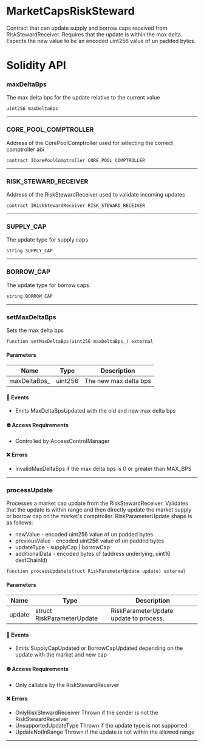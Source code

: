 # MarketCapsRiskSteward

Contract that can update supply and borrow caps received from RiskStewardReceiver. Requires that the update is within the max delta.
Expects the new value to be an encoded uint256 value of un padded bytes.

# Solidity API

### maxDeltaBps

The max delta bps for the update relative to the current value

```solidity
uint256 maxDeltaBps
```

- - -

### CORE_POOL_COMPTROLLER

Address of the CorePoolComptroller used for selecting the correct comptroller abi

```solidity
contract ICorePoolComptroller CORE_POOL_COMPTROLLER
```

- - -

### RISK_STEWARD_RECEIVER

Address of the RiskStewardReceiver used to validate incoming updates

```solidity
contract IRiskStewardReceiver RISK_STEWARD_RECEIVER
```

- - -

### SUPPLY_CAP

The update type for supply caps

```solidity
string SUPPLY_CAP
```

- - -

### BORROW_CAP

The update type for borrow caps

```solidity
string BORROW_CAP
```

- - -

### setMaxDeltaBps

Sets the max delta bps

```solidity
function setMaxDeltaBps(uint256 maxDeltaBps_) external
```

#### Parameters
| Name | Type | Description |
| ---- | ---- | ----------- |
| maxDeltaBps_ | uint256 | The new max delta bps |

#### 📅 Events
* Emits MaxDeltaBpsUpdated with the old and new max delta bps

#### ⛔️ Access Requirements
* Controlled by AccessControlManager

#### ❌ Errors
* InvalidMaxDeltaBps if the max delta bps is 0 or greater than MAX_BPS

- - -

### processUpdate

Processes a market cap update from the RiskStewardReceiver.
Validates that the update is within range and then directly update the market supply or borrow cap on the market's comptroller.
RiskParameterUpdate shape is as follows:
 * newValue - encoded uint256 value of un padded bytes
 * previousValue - encoded uint256 value of un padded bytes
 * updateType - supplyCap | borrowCap
 * additionalData - encoded bytes of (address underlying, uint16 destChainId)

```solidity
function processUpdate(struct RiskParameterUpdate update) external
```

#### Parameters
| Name | Type | Description |
| ---- | ---- | ----------- |
| update | struct RiskParameterUpdate | RiskParameterUpdate update to process. |

#### 📅 Events
* Emits SupplyCapUpdated or BorrowCapUpdated depending on the update with the market and new cap

#### ⛔️ Access Requirements
* Only callable by the RiskStewardReceiver

#### ❌ Errors
* OnlyRiskStewardReceiver Thrown if the sender is not the RiskStewardReceiver
* UnsupportedUpdateType Thrown if the update type is not supported
* UpdateNotInRange Thrown if the update is not within the allowed range

- - -

